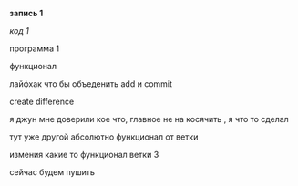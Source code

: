 **запись 1**

*код 1*

программа 1

функционал

лайфхак что бы объеденить add и commit

create difference

я джун мне доверили кое что, главное не на косячить , я что то сделал

тут уже другой абсолютно функционал от ветки 

измения какие то функционал ветки 3 

сейчас будем пушить

